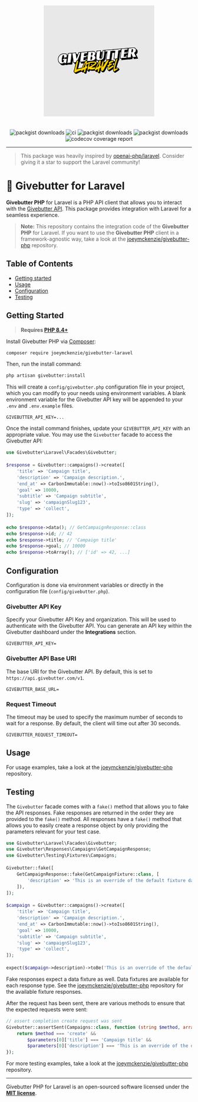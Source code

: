 <div align="center" style="padding-top: 2rem;">
    <img src="art/logo.png" height="300" width="300" alt="logo"/>
    <div style="display: inline-block; margin-top: 2rem">
        <img src="https://img.shields.io/packagist/v/joeymckenzie/givebutter-laravel.svg" alt="packgist downloads" />
        <img src="https://img.shields.io/github/actions/workflow/status/joeymckenzie/givebutter-laravel/run-ci.yml?branch=main&label=ci" alt="ci" />
        <img src="https://img.shields.io/github/actions/workflow/status/joeymckenzie/givebutter-laravel/fix-php-code-style-issues.yml?branch=main&label=code%20style" alt="packgist downloads" />
        <img src="https://img.shields.io/packagist/dt/joeymckenzie/givebutter-laravel.svg" alt="packgist downloads" />
        <img src="https://codecov.io/gh/JoeyMckenzie/givebutter-laravel/graph/badge.svg?token=9LZK1YDGKG" alt="codecov coverage report"/> 
    </div>
</div>

------

> This package was heavily inspired by [openai-php/laravel](https://github.com/openai-php/laravel). Consider giving it
> a star to support the Laravel community!

# 🧈 Givebutter for Laravel

**Givebutter PHP** for Laravel is a PHP API client that allows you to interact with the
[Givebutter API](https://docs.givebutter.com). This package provides integration with Laravel for a seamless experience.

> **Note:** This repository contains the integration code of the **Givebutter PHP** for Laravel. If you want to use
> the **Givebutter PHP** client in a framework-agnostic way, take a look at
> the [joeymckenzie/givebutter-php](https://github.com/joeymckenzie/givebutter-php) repository.

## Table of Contents

- [Getting started](#getting-started)
- [Usage](#usage)
- [Configuration](#usage)
- [Testing](#testing)

## Getting Started

> **Requires [PHP 8.4+](https://www.php.net/releases/)**

Install Givebutter PHP via [Composer](https://getcomposer.org/):

```bash
composer require joeymckenzie/givebutter-laravel
```

Then, run the install command:

```bash
php artisan givebutter:install
```

This will create a `config/givebutter.php` configuration file in your project, which you can modify to your needs
using environment variables. A blank environment variable for the Givebutter API key will be appended to your `.env` and
`.env.example` files.

```env
GIVEBUTTER_API_KEY=...
```

Once the install command finishes, update your `GIVEBUTTER_API_KEY` with an appropriate value. You may use the
`Givebutter` facade to access the Givebutter API:

```php
use Givebutter\Laravel\Facades\Givebutter;

$response = Givebutter::campaigns()->create([
    'title' => 'Campaign title',
    'description' => 'Campaign description.',
    'end_at' => CarbonImmutable::now()->toIso8601String(),
    'goal' => 10000,
    'subtitle' => 'Campaign subtitle',
    'slug' => 'campaignSlug123',
    'type' => 'collect',
]);

echo $response->data(); // GetCampaignResponse::class
echo $response->id; // 42
echo $response->title; // 'Campaign title'
echo $response->goal; // 10000
echo $response->toArray(); // ['id' => 42, ...]
```

## Configuration

Configuration is done via environment variables or directly in the configuration file (`config/givebutter.php`).

### Givebutter API Key

Specify your Givebutter API Key and organization. This will be used to authenticate with the Givebutter API. You can
generate an API key within the Givebutter dashboard under the **Integrations** section.

```env
GIVEBUTTER_API_KEY=
```

### Givebutter API Base URI

The base URI for the Givebutter API. By default, this is set to `https://api.givebutter.com/v1`.

```env
GIVEBUTTER_BASE_URL=
```

### Request Timeout

The timeout may be used to specify the maximum number of seconds to wait for a response. By default, the client will
time out after 30 seconds.

```env
GIVEBUTTER_REQUEST_TIMEOUT=
```

## Usage

For usage examples, take a look at the [joeymckenzie/givebutter-php](https://github.com/joeymckenzie/givebutter-php)
repository.

## Testing

The `Givebutter` facade comes with a `fake()` method that allows you to fake the API responses. Fake responses are
returned in the order they are provided to the `fake()` method. All responses have a `fake()` method that allows you to
easily create a response object by only providing the parameters relevant for your test case.

```php
use Givebutter\Laravel\Facades\Givebutter;
use Givebutter\Responses\Campaigns\GetCampaignResponse;
use Givebutter\Testing\Fixtures\Campaigns;

Givebutter::fake([
    GetCampaignResponse::fake(GetCampaignFixture::class, [
        'description' => 'This is an override of the default fixture data.',
    ]),
]);

$campaign = Givebutter::campaigns()->create([
    'title' => 'Campaign title',
    'description' => 'Campaign description.',
    'end_at' => CarbonImmutable::now()->toIso8601String(),
    'goal' => 10000,
    'subtitle' => 'Campaign subtitle',
    'slug' => 'campaignSlug123',
    'type' => 'collect',
]);

expect($campaign->description)->toBe('This is an override of the default fixture data.');
```

Fake responses expect a data fixture as well. Data fixtures are available for each response type. See the
[joeymckenzie/givebutter-php](https://github.com/JoeyMckenzie/givebutter-php/tree/main/src/Testing/Fixtures) repository
for the available fixture responses.

After the request has been sent, there are various methods to ensure that the expected requests were sent:

```php
// assert completion create request was sent
Givebutter::assertSent(Campaigns::class, function (string $method, array $parameters): bool {
    return $method === 'create' &&
        $parameters[0]['title'] === 'Campaign title' &&
        $parameters[0]['description'] === 'This is an override of the default fixture data.';
});
```

For more testing examples, take a look at the
[joeymckenzie/givebutter-php](https://github.com/joeymckenzie/givebutter-php#testing) repository.

---

Givebutter PHP for Laravel is an open-sourced software licensed under the
**[MIT license](https://opensource.org/licenses/MIT)**.